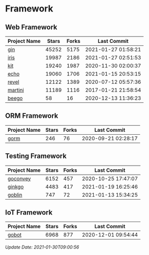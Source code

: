 # Framework

## Web Framework
| Project Name | Stars | Forks | Last Commit |
| ------------ | ----- | ----- | ----------- |
| [gin](https://github.com/gin-gonic/gin) | 45252 | 5175 | 2021-01-27 01:58:21 |
| [iris](https://github.com/kataras/iris) | 19987 | 2186 | 2021-01-27 02:51:53 |
| [kit](https://github.com/go-kit/kit) | 19240 | 1987 | 2020-11-30 02:00:37 |
| [echo](https://github.com/labstack/echo) | 19060 | 1706 | 2021-01-15 20:53:15 |
| [revel](https://github.com/revel/revel) | 12122 | 1389 | 2020-07-12 05:57:36 |
| [martini](https://github.com/go-martini/martini) | 11189 | 1116 | 2017-01-21 21:58:54 |
| [beego](https://github.com/astaxie/beego) | 58 | 16 | 2020-12-13 11:36:23 |

## ORM Framework
| Project Name | Stars | Forks | Last Commit |
| ------------ | ----- | ----- | ----------- |
| [gorm](https://github.com/jinzhu/gorm) | 246 | 76 | 2020-09-21 02:28:17 |

## Testing Framework
| Project Name | Stars | Forks | Last Commit |
| ------------ | ----- | ----- | ----------- |
| [goconvey](https://github.com/smartystreets/goconvey) | 6152 | 457 | 2020-10-25 17:47:07 |
| [ginkgo](https://github.com/onsi/ginkgo) | 4483 | 417 | 2021-01-19 16:25:46 |
| [goblin](https://github.com/franela/goblin) | 747 | 72 | 2021-01-13 15:34:25 |

## IoT Framework
| Project Name | Stars | Forks | Last Commit |
| ------------ | ----- | ----- | ----------- |
| [gobot](https://github.com/hybridgroup/gobot) | 6968 | 877 | 2020-12-01 09:54:44 |

*Update Date: 2021-01-30T09:00:56*